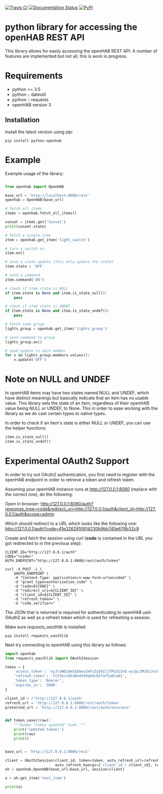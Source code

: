 [![Travis CI](https://travis-ci.com/sim0nx/python-openhab.svg?branch=master)](https://travis-ci.com/sim0nx/python-openhab)
[![Documentation Status](https://readthedocs.org/projects/python-openhab/badge/?version=latest)](http://python-openhab.readthedocs.io/en/latest/?badge=latest)
[![PyPI](https://badge.fury.io/py/python-openhab.svg)](https://badge.fury.io/py/python-openhab)

# python library for accessing the openHAB REST API

This library allows for easily accessing the openHAB REST API. A number of features are implemented but not all, this is
work in progress.

# Requirements

- python >= 3.5
- python :: dateutil
- python :: requests
- openHAB version 3

Installation
------------

Install the latest version using pip:

```shell
pip install python-openhab
```

# Example

Example usage of the library:

```python

from openhab import OpenHAB

base_url = 'http://localhost:8080/rest'
openhab = OpenHAB(base_url)

# fetch all items
items = openhab.fetch_all_items()

sunset = items.get('Sunset')
print(sunset.state)

# fetch a single item
item = openhab.get_item('light_switch')

# turn a switch on
item.on()

# send a state update (this only update the state)
item.state = 'OFF'

# send a command
item.command('ON')

# check if item state is NULL
if item.state is None and item.is_state_null():
    pass

# check if item state is UNDEF
if item.state is None and item.is_state_undef():
    pass

# fetch some group
lights_group = openhab.get_item('lights_group')

# send command to group
lights_group.on()

# send update to each member
for v in lights_group.members.values():
    v.update('OFF')
```

# Note on NULL and UNDEF

In openHAB items may have two states named NULL and UNDEF, which have distinct meanings but basically indicate that an
item has no usable value. This library sets the state of an item, regardless of their openHAB value being NULL or UNDEF,
to None. This in order to ease working with the library as we do cast certain types to native types.

In order to check if an item's state is either NULL or UNDEF, you can use the helper functions:

```python
item.is_state_null()
item.is_state_undef()
```

# Experimental OAuth2 Support

In order to try out OAuth2 authentication, you first need to register with the openHAB endpoint in order to retrieve a
token and refresh token.

Assuming your openHAB instance runs at *http://127.0.0.1:8080* (replace with the correct one), do the following:

Open in browser:
http://127.0.0.1:8080/auth?response_type=code&redirect_uri=http://127.0.0.1/auth&client_id=http://127.0.0.1/auth&scope=admin

Which should redirect to a URL which looks like the following one:
http://127.0.0.1/auth?code=41e3262910914230b9bb745e676b32c9

Create and fetch the session using curl (**code** is contained in the URL you got redirected to in the previous step):

```shell
CLIENT_ID="http://127.0.0.1/auth"
CODE="<code>"
AUTH_ENDPOINT="http://127.0.0.1:8080/rest/auth/token"

curl -X POST -i \
    $AUTH_ENDPOINT \
    -H "Content-Type: application/x-www-form-urlencoded" \
    -d "grant_type=authorization_code" \
    -d "code=${CODE}" \
    -d "redirect_uri=${CLIENT_ID}" \
    -d "client_id=${CLIENT_ID}" \
    -d "refresh_token=" \
    -d "code_verifier="
```

The JSON that is returned is required for authenticating to openHAB usin OAuth2 as well as a refresh token which is used
for refreshing a session.

Make sure *requests_oauthlib* is installed:

```shell
pip install requests_oauthlib
```

Next try connecting to openHAB using this library as follows:

```python
import openhab
from requests_oauthlib import OAuth2Session

token = {
    'access_token': 'eyJraWQiOm51bGwsImFsZyI6IlJTMjU2In0.eyJpc3MiOiJvcGVuaGFiIiwiYXVkIjoib3BlbmhhYiIsImV4cCI6MTYzMDc3MDc1NiwianRpIjoiekMxXy1qWk5tVTE0bGd1bkV6SjZDUSIsImlhdCI6MTYzMDc2NzE1NiwibmJmIjoxNjMwNzY3MDM2LCJzdWIiOiJhZG1pbiIsImNsaWVudF9pZCI6Imh0dHA6Ly8xMjcuMC4wLjEvYXV0aCIsInNjb3BlIjoiYWRtaW4iLCJyb2xlIjpbImFkbWluaXN0cmF0b3IiXX0.PEUGJHdbCrcd61gZqS5S-pCm_hgBcGanXjnk_5VOpN2VPDhNbZ1iNhQe6UICcaHLjOYFKjr3mduRD5WmTIRfZYwFu7vOkULMzuDV26LdoFmpc46C-_IUHA0o5kqD25CpHFfH-uBiwWwGraMK5ii9i5V7QwKTi65unjrjywAUDDsm6NpbmF1IAURrN9ScTLHEMVJaq3RUJsSIa-lYDWHEgOhnYkISOeecia0pXMibuH_phsco16WmUdQwu-x8tNiyPeiGvIOZoLGTO4O2YTnDunekP_JG-DkEWUIC3lf1iwz9l8GsASeegpEQH8pPVkGELTUn669nGdhoFEFiYabaow',
    'refresh_token': 'fc53ecc0530e4f69ab9c82faf5a8ca81',
    'token_type': 'Bearer',
    'expires_in': '3600'
}

client_id = r'http://127.0.0.1/auth'
refresh_url = 'http://127.0.0.1:8080/rest/auth/token'
protected_url = 'http://127.0.0.1:8080/rest/auth/sessions'


def token_saver(raw):
    """Dummy "token updated" hook."""
    print('updated token:')
    print(raw)
    print()


base_url = 'http://127.0.0.1:8080/rest'

client = OAuth2Session(client_id, token=token, auto_refresh_url=refresh_url,
                       auto_refresh_kwargs={'client_id': client_id}, token_updater=token_saver)
oh = openhab.OpenHAB(base_url=base_url, session=client)

o = oh.get_item('test_item')

print(o)
```

